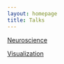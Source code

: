 ```yaml
---
layout: homepage
title: Talks
---
```

<a href="/ns/">Neuroscience</a>

<a href="/vis/">Visualization</a>

<!-- <h4 style="margin:0 10px 0;"></h4> -->

